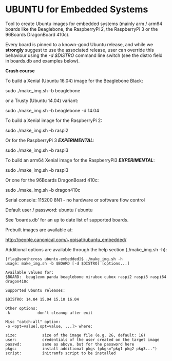 # UBUNTU for Embedded Systems

Tool to create Ubuntu images for embedded systems (mainly arm / arm64 boards
like the Beaglebone, the RaspberryPi 2, the RaspberryPi 3 or the 96Boards
DragonBoard 410c).

Every board is pinned to a known-good Ubuntu release, and while we **strongly**
suggest to use the associated release, user can override this behaviour using the
_-d $DISTRO_ command line switch (see the distro field in boards.db and examples
below).

**Crash course**

To build a Xenial (Ubuntu 16.04) image for the Beaglebone Black:

sudo ./make_img.sh -b beaglebone

or a Trusty (Ubuntu 14.04) variant:

sudo ./make_img.sh -b beaglebone -d 14.04

To build a Xenial image for the RaspberryPi 2:

sudo ./make_img.sh -b raspi2

Or for the RaspberryPi 3 **_EXPERIMENTAL_**:

sudo ./make_img.sh -b raspi3

To build an arm64 Xenial image for the RaspberryPi3 **_EXPERIMENTAL_**:

sudo ./make_img.sh -b raspi3

Or one for the 96Boards DragonBoard 410c:

sudo ./make_img.sh -b dragon410c

Serial console: 115200 8N1 - no hardware or software flow control 

Default user / password: ubuntu / ubuntu

See 'boards.db' for an up to date list of supported boards.

Prebuilt images are available at:

http://people.canonical.com/~ppisati/ubuntu_embedded/

Additional options are available through the help section (./make_img.sh -h):

```
[flag@southcross ubuntu-embedded]$ ./make_img.sh -h
usage: make_img.sh -b $BOARD [-d $DISTRO] [options...]

Available values for:
$BOARD:  beaglexm panda beaglebone mirabox cubox raspi2 raspi3 raspi64 dragon410c

Supported Ubuntu releases:

$DISTRO: 14.04 15.04 15.10 16.04

Other options:
-k            don't cleanup after exit

Misc "catch-all" option:
-o <opt=value[,opt=value, ...]> where:

size:			size of the image file (e.g. 2G, default: 1G)
user:			credentials of the user created on the target image
passwd:			same as above, but for the password here
pkgs:			install additional pkgs (pkgs="pkg1 pkg2 pkg3...")
script:			initramfs script to be installed
```
